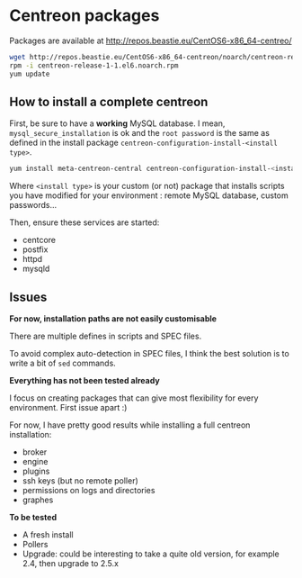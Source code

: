 # Centreon packages

Packages are available at http://repos.beastie.eu/CentOS6-x86_64-centreo/

```bash
wget http://repos.beastie.eu/CentOS6-x86_64-centreon/noarch/centreon-release-1-1.el6.noarch.rpm
rpm -i centreon-release-1-1.el6.noarch.rpm
yum update
```

## How to install a complete centreon

First, be sure to have a **working** MySQL database. I mean, `mysql_secure_installation` is ok and the `root password` is the same as defined in the install package `centreon-configuration-install-<install type>`.

```bash
yum install meta-centreon-central centreon-configuration-install-<install type>
```

Where `<install type>` is your custom (or not) package that installs scripts you have modified for your environment : remote MySQL database, custom passwords...

Then, ensure these services are started:

 * centcore
 * postfix
 * httpd
 * mysqld

## Issues

**For now, installation paths are not easily customisable**

There are multiple defines in scripts and SPEC files.

To avoid complex auto-detection in SPEC files, I think the best solution is to write a bit of `sed` commands.

**Everything has not been tested already**

I focus on creating packages that can give most flexibility for every environment. First issue apart :)

For now, I have pretty good results while installing a full centreon installation:

 * broker
 * engine
 * plugins
 * ssh keys (but no remote poller)
 * permissions on logs and directories
 * graphes

**To be tested**

 * A fresh install
 * Pollers
 * Upgrade: could be interesting to take a quite old version, for example 2.4, then upgrade to 2.5.x
